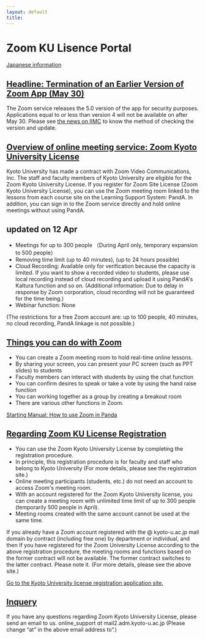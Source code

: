 ```yaml
---
layout: default
title: 
---
```


# Zoom KU Lisence Portal 
[Japanese information](zoom)

<a id="anch00"></a>
## <a href="#anch00">Headline: Termination of an Earlier Version of Zoom App (May 30)</a>
The Zoom service releases the 5.0 version of the app for security
purposes. Applications equal to or less than version 4 will not be
available on after May 30. Please see [the news on IIMC](http://www.iimc.kyoto-u.ac.jp/en/whatsnew/information/detail/200528056163.html) to know the method of checking the version and update.

<a id="anch01"></a>
## <a href="#anch01">Overview of online meeting service: Zoom Kyoto University License</a>
Kyoto University has made a contract with Zoom Video Communications, Inc. The staff and faculty members of Kyoto University are eligible for the Zoom Kyoto University License. If you register for Zoom Site License (Zoom Kyoto University License), you can use the Zoom meeting room linked to the lessons from each course site on the Learning Support System: PandA. In addition, you can sign in to the Zoom service directly and hold online meetings without using PandA.

<a id="anch02"></a>
## <a href="#anch02"></a> updated on 12 Apr
- Meetings for up to 300 people （During April only, temporary expansion to 500 people）
- Removing time limit (up to 40 minutes), (up to 24 hours possible)
- Cloud Recording: Available only for verification because the capacity is limited. If you want to show a recorded video to students, please use local recording instead of cloud recording and upload it using PandA's Kaltura function and so on. (Additional information: Due to delay in response by Zoom corporation, cloud recording will not be guaranteed for the time being.)
- Webinar function: None

(The restrictions for a free Zoom account are: up to 100 people, 40 minutes, no cloud recording, PandA linkage is not possible.)

<!-- その他詳細なオプションについては以下 -->

<a id="anch03"></a>
## <a href="#anch03">Things you can do with Zoom</a>
- You can create a Zoom meeting room to hold real-time online lessons.
- By sharing your screen, you can present your PC screen (such as PPT slides) to students
- Faculty members can interact with students by using the chat function
- You can confirm desires to speak or take a vote by using the hand raise function
- You can working together as a group by creating a breakout room
- There are various other functions in Zoom.

[Starting Manual: How to use Zoom in Panda](https://www.iimc.kyoto-u.ac.jp/ja/services/lms/#panda-zoom)

<a id="anch04"></a>
## <a href="#anch04">Regarding Zoom KU License Registration</a>

- You can use the Zoom Kyoto University License by completing the registration procedure.
- In principle, this registration procedure is for faculty and staff who belong to Kyoto University (For more details, please see the registration site.)
- Online meeting participants (students, etc.) do not need an account to access Zoom's meeting room.
- With an account registered for the Zoom Kyoto University license, you can create a meeting room with unlimited time limit of up to 300 people (temporarily 500 people in April).
- Meeting rooms created with the same account cannot be used at the same time.

If you already have a Zoom account registered with the @ kyoto-u.ac.jp mail domain by contract (including free one) by department or individual, and then If you have registered for the Zoom University License according to the above registration procedure, the meeting rooms and functions based on the former contract will not be available. The former contract switches to the latter contract. Please note it. (For more details, please see the above site.)

[Go to the Kyoto University license registration application site.](https://kubar.rd.iimc.kyoto-u.ac.jp/zoom/)

<a id="anch07"></a>
## <a href="#anch08">Inquery</a>

If you have any questions regarding Zoom Kyoto University License, please send an email to us.
online_support _at_ mail2.adm.kyoto-u.ac.jp
(Please change “at” in the above email address to“.) 


